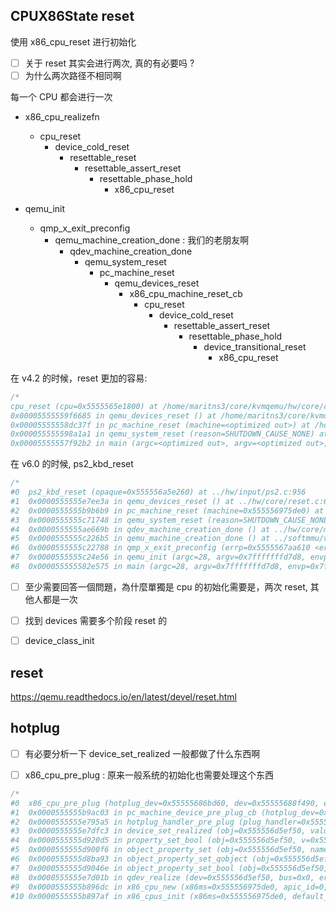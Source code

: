 ## CPUX86State reset
使用 x86_cpu_reset 进行初始化

- [ ] 关于 reset 其实会进行两次, 真的有必要吗 ?
- [ ] 为什么两次路径不相同啊

每一个 CPU 都会进行一次

- x86_cpu_realizefn
  - cpu_reset
    - device_cold_reset
      - resettable_reset
        - resettable_assert_reset
          - resettable_phase_hold
            - x86_cpu_reset

- qemu_init
  - qmp_x_exit_preconfig
    - qemu_machine_creation_done : 我们的老朋友啊
      - qdev_machine_creation_done
        - qemu_system_reset
          - pc_machine_reset
            - qemu_devices_reset
              - x86_cpu_machine_reset_cb
                - cpu_reset
                  - device_cold_reset
                    - resettable_assert_reset
                      - resettable_phase_hold
                        - device_transitional_reset
                          - x86_cpu_reset

在 v4.2 的时候，reset 更加的容易:
```c
/*
cpu_reset (cpu=0x5555565e1800) at /home/maritns3/core/kvmqemu/hw/core/cpu.c:243
0x00005555559f6685 in qemu_devices_reset () at /home/maritns3/core/kvmqemu/hw/core/reset.c:69
0x00005555558dc37f in pc_machine_reset (machine=<optimized out>) at /home/maritns3/core/kvmqemu/hw/i386/pc.c:2140
0x000055555598a1a1 in qemu_system_reset (reason=SHUTDOWN_CAUSE_NONE) at /home/maritns3/core/kvmqemu/vl.c:1551
0x00005555557f92b2 in main (argc=<optimized out>, argv=<optimized out>, envp=<optimized out>) at /home/maritns3/core/kvmqemu/vl.c:4436
```

在 v6.0 的时候, ps2_kbd_reset
```c
/*
#0  ps2_kbd_reset (opaque=0x555556a5e260) at ../hw/input/ps2.c:956
#1  0x0000555555e7ee3a in qemu_devices_reset () at ../hw/core/reset.c:69
#2  0x0000555555b9b6b9 in pc_machine_reset (machine=0x555556975de0) at ../hw/i386/pc.c:1644
#3  0x0000555555c71748 in qemu_system_reset (reason=SHUTDOWN_CAUSE_NONE) at ../softmmu/runstate.c:442
#4  0x0000555555ae669b in qdev_machine_creation_done () at ../hw/core/machine.c:1299
#5  0x0000555555c226b5 in qemu_machine_creation_done () at ../softmmu/vl.c:2579
#6  0x0000555555c22788 in qmp_x_exit_preconfig (errp=0x5555567aa610 <error_fatal>) at ../softmmu/vl.c:2602
#7  0x0000555555c24e56 in qemu_init (argc=28, argv=0x7fffffffd7d8, envp=0x7fffffffd8c0) at ../softmmu/vl.c:3635
#8  0x000055555582e575 in main (argc=28, argv=0x7fffffffd7d8, envp=0x7fffffffd8c0) at ../softmmu/main.c:49
```

- [ ] 至少需要回答一個問題，為什麼單獨是 cpu 的初始化需要是，两次 reset, 其他人都是一次

- [ ] 找到 devices 需要多个阶段 reset 的
- [ ] device_class_init

## reset
https://qemu.readthedocs.io/en/latest/devel/reset.html


## hotplug
- [ ] 有必要分析一下 device_set_realized 一般都做了什么东西啊

- [ ] x86_cpu_pre_plug : 原来一般系统的初始化也需要处理这个东西
```c
/*
#0  x86_cpu_pre_plug (hotplug_dev=0x55555686bd60, dev=0x55555688f490, errp=0x555555d8d0e3 <type_table_lookup+39>) at ../hw/i386/x86.c:264
#1  0x0000555555b9ac03 in pc_machine_device_pre_plug_cb (hotplug_dev=0x555556975de0, dev=0x555556d5ef50, errp=0x7fffffffd120) at ../hw/i386/pc.c:1380
#2  0x0000555555e795a5 in hotplug_handler_pre_plug (plug_handler=0x555556975de0, plugged_dev=0x555556d5ef50, errp=0x7fffffffd120) at ../hw/core/hotplug.c:23
#3  0x0000555555e7dfc3 in device_set_realized (obj=0x555556d5ef50, value=true, errp=0x7fffffffd228) at ../hw/core/qdev.c:754
#4  0x0000555555d920d5 in property_set_bool (obj=0x555556d5ef50, v=0x555556bb1bc0, name=0x555556128b99 "realized", opaque=0x555556899b40, errp=0x7fffffffd228) at ../qom/object.c:2257
#5  0x0000555555d900f6 in object_property_set (obj=0x555556d5ef50, name=0x555556128b99 "realized", v=0x555556bb1bc0, errp=0x5555567aa610 <error_fatal>) at ../qom/object.c:1402
#6  0x0000555555d8ba93 in object_property_set_qobject (obj=0x555556d5ef50, name=0x555556128b99 "realized", value=0x555556b8ef70, errp=0x5555567aa610 <error_fatal>) at ../qom/qom-qobject.c:28
#7  0x0000555555d9046e in object_property_set_bool (obj=0x555556d5ef50, name=0x555556128b99 "realized", value=true, errp=0x5555567aa610 <error_fatal>) at ../qom/object.c:1472
#8  0x0000555555e7d01b in qdev_realize (dev=0x555556d5ef50, bus=0x0, errp=0x5555567aa610 <error_fatal>) at ../hw/core/qdev.c:389
#9  0x0000555555b896dc in x86_cpu_new (x86ms=0x555556975de0, apic_id=0, errp=0x5555567aa610 <error_fatal>) at ../hw/i386/x86.c:111
#10 0x0000555555b897af in x86_cpus_init (x86ms=0x555556975de0, default_cpu_version=1) at ../hw/i386/x86.c:138
```


[^1]: http://events17.linuxfoundation.org/sites/events/files/slides/CPU%20Hot-plug%20support%20in%20QEMU.pdf
